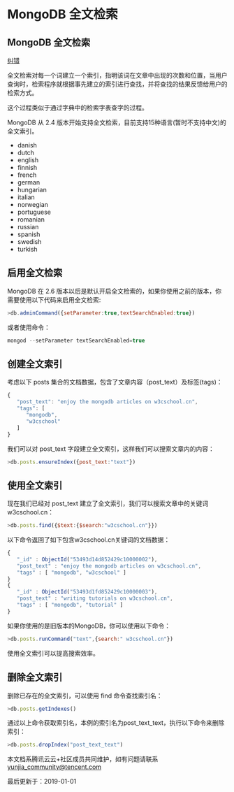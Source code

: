 # MongoDB 全文检索

## MongoDB 全文检索

[纠错](javascript:;)

全文检索对每一个词建立一个索引，指明该词在文章中出现的次数和位置，当用户查询时，检索程序就根据事先建立的索引进行查找，并将查找的结果反馈给用户的检索方式。

这个过程类似于通过字典中的检索字表查字的过程。

MongoDB 从 2.4 版本开始支持全文检索，目前支持15种语言(暂时不支持中文)的全文索引。

- danish
- dutch
- english
- finnish
- french
- german
- hungarian
- italian
- norwegian
- portuguese
- romanian
- russian
- spanish
- swedish
- turkish

## 启用全文检索

MongoDB 在 2.6 版本以后是默认开启全文检索的，如果你使用之前的版本，你需要使用以下代码来启用全文检索:

```js
>db.adminCommand({setParameter:true,textSearchEnabled:true})
```

或者使用命令：

```js
mongod --setParameter textSearchEnabled=true
```

## 创建全文索引

考虑以下 posts 集合的文档数据，包含了文章内容（post_text）及标签(tags)：

```js
{
   "post_text": "enjoy the mongodb articles on w3cschool.cn",
   "tags": [
      "mongodb",
      "w3cschool"
   ]
}
```

我们可以对 post_text 字段建立全文索引，这样我们可以搜索文章内的内容：

```js
>db.posts.ensureIndex({post_text:"text"})
```

## 使用全文索引

现在我们已经对 post_text 建立了全文索引，我们可以搜索文章中的关键词w3cschool.cn：

```js
>db.posts.find({$text:{$search:"w3cschool.cn"}})
```

以下命令返回了如下包含w3cschool.cn关键词的文档数据：

```js
{ 
   "_id" : ObjectId("53493d14d852429c10000002"), 
   "post_text" : "enjoy the mongodb articles on w3cschool.cn", 
   "tags" : [ "mongodb", "w3cschool" ]
}
{
   "_id" : ObjectId("53493d1fd852429c10000003"), 
   "post_text" : "writing tutorials on w3cschool.cn",
   "tags" : [ "mongodb", "tutorial" ] 
}
```

如果你使用的是旧版本的MongoDB，你可以使用以下命令：

```js
>db.posts.runCommand("text",{search:" w3cschool.cn"})
```

使用全文索引可以提高搜索效率。

## 删除全文索引

删除已存在的全文索引，可以使用 find 命令查找索引名：

```js
>db.posts.getIndexes()
```

通过以上命令获取索引名，本例的索引名为post_text_text，执行以下命令来删除索引：

```js
>db.posts.dropIndex("post_text_text")
```

本文档系腾讯云云+社区成员共同维护，如有问题请联系 yunjia_community@tencent.com

最后更新于：2019-01-01